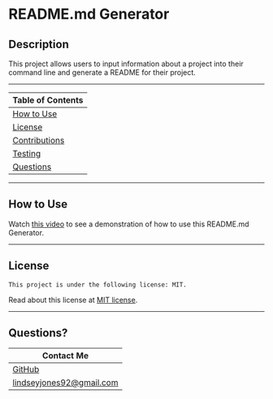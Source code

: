 # README.md Generator

## Description

This project allows users to input information about a project into their command line and generate a README for their project.

---

| Table of Contents               |
| ------------------------------- |
| [How to Use](#usage)            |
| [License](#license)             |
| [Contributions](#contributions) |
| [Testing](#testing)             |
| [Questions](#questions)         |

---

## How to Use

Watch [this video](link) to see a demonstration of how to use this README.md Generator.

---

## License

    This project is under the following license: MIT.

Read about this license at [MIT license](https://choosealicense.com/licenses/).

---

## Questions?

| Contact Me                                   |
| -------------------------------------------- |
| [GitHub](https://www.github.com/L-Jones-hub) |
| lindseyjones92@gmail.com                     |
